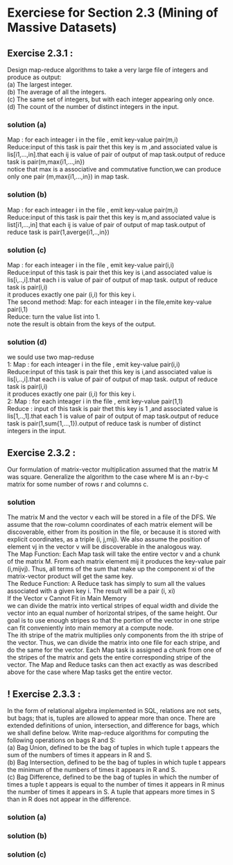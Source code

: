 # Exerciese for Section 2.3 (Mining of Massive Datasets)
## Exercise 2.3.1 :
Design map-reduce algorithms to take a very large file of integers and produce as output: <br>(a) The largest integer. <br>(b) The average of all the integers. <br>(c) The same set of integers, but with each integer appearing only once. <br>(d) The count of the number of distinct integers in the input.
### solution (a)
Map : for each inteager i in the file , emit key-value pair(m,i)<br> Reduce:input of this task is pair thet this key is m ,and associated value is lis[i1,...,in].that each ij is value of pair of output of map task.output of reduce task is pair(m,max{i1,...,in})<br> notice that max is a associative and commutative function,we can produce only one pair (m,max{i1,...,in}) in map task.
### solution (b)
Map : for each inteager i in the file , emit key-value pair(m,i)<br> Reduce:input of this task is pair thet this key is m,and associated value is list[i1,...,in] that each ij is value of pair of output of map task.output of reduce task is pair(1,averge{i1,..,in}) 
### solution (c)
Map : for each inteager i in the file , emit key-value pair(i,i)<br> Reduce:input of this task is pair thet this key is i,and associated value is lis[i,..,i].that each i is value of pair of output of map task. output of reduce task is pair(i,i) <br> it produces exactly one pair (i,i) for this key i.<br> The second method: Map: for each inteager i in the file,emite key-value pair(i,1)<br> Reduce: turn the value list into 1.<br> note the result is obtain from the keys of the output.
### solution (d)
we sould use two map-reduse <br> 1: Map : for each inteager i in the file , emit key-value pair(i,i)<br> Reduce:input of this task is pair thet this key is i,and associated value is lis[i,..,i].that each i is value of pair of output of map task. output of reduce task is pair(i,i) <br> it produces exactly one pair (i,i) for this key i. <br>  2:  Map : for each inteager i in the file , emit key-value pair(1,1) <br> Reduce : input of this task is pair thet this key is 1 ,and associated value is lis[1,..,1].that each 1 is value of pair of output of map task.output of reduce task is pair(1,sum{1,...,1}).output of reduce task is number of distinct integers in the input.
## Exercise 2.3.2 : 
Our formulation of matrix-vector multiplication assumed that the matrix M was square. Generalize the algorithm to the case where M is an r-by-c matrix for some number of rows r and columns c.
### solution
The matrix M and the vector v each will be stored in a file of the DFS. We assume that the row-column coordinates of each matrix element will be discoverable, either from its position in the file, or because it is stored with explicit coordinates, as a triple (i, j,mij). We also assume the position of element vj in the vector v will be discoverable in the analogous way. <br> The Map Function: Each Map task will take the entire vector v and a chunk of the matrix M. From each matrix element mij it produces the key-value pair (i,mijvj). Thus, all terms of the sum that make up the component xi of the matrix-vector product will get the same key. <br> The Reduce Function: A Reduce task has simply to sum all the values associated with a given key i. The result will be a pair (i, xi)<br> If the Vector v Cannot Fit in Main Memory <br> we can divide the matrix into vertical stripes of equal width and divide the vector into an equal number of horizontal stripes, of the same height. Our goal is to use enough stripes so that the portion of the vector in one stripe can fit conveniently into main memory at a compute node.<br>The ith stripe of the matrix multiplies only components from the ith stripe of the vector. Thus, we can divide the matrix into one file for each stripe, and do the same for the vector. Each Map task is assigned a chunk from one of the stripes of the matrix and gets the entire corresponding stripe of the vector. The Map and Reduce tasks can then act exactly as was described above for the case where Map tasks get the entire vector.
## ! Exercise 2.3.3 :
In the form of relational algebra implemented in SQL, relations are not sets, but bags; that is, tuples are allowed to appear more than once. There are extended definitions of union, intersection, and difference for bags, which we shall define below. Write map-reduce algorithms for computing the following operations on bags R and S: <br>(a) Bag Union, defined to be the bag of tuples in which tuple t appears the sum of the numbers of times it appears in R and S.<br> (b) Bag Intersection, defined to be the bag of tuples in which tuple t appears the minimum of the numbers of times it appears in R and S.<br> (c) Bag Difference, defined to be the bag of tuples in which the number of times a tuple t appears is equal to the number of times it appears in R minus the number of times it appears in S. A tuple that appears more times in S than in R does not appear in the difference.
### solution (a)



### solution (b)



### solution (c)
